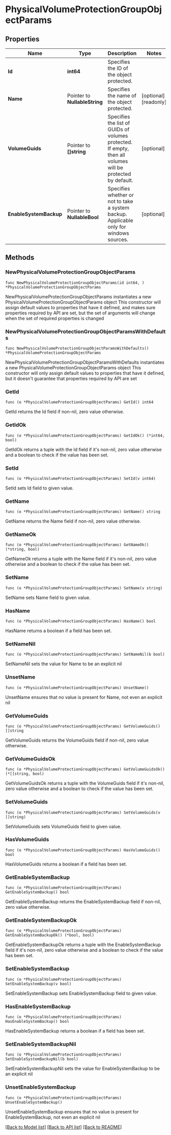 # PhysicalVolumeProtectionGroupObjectParams

## Properties

Name | Type | Description | Notes
------------ | ------------- | ------------- | -------------
**Id** | **int64** | Specifies the ID of the object protected. | 
**Name** | Pointer to **NullableString** | Specifies the name of the object protected. | [optional] [readonly] 
**VolumeGuids** | Pointer to **[]string** | Specifies the list of GUIDs of volumes protected. If empty, then all volumes will be protected by default. | [optional] 
**EnableSystemBackup** | Pointer to **NullableBool** | Specifies whether or not to take a system backup. Applicable only for windows sources. | [optional] 

## Methods

### NewPhysicalVolumeProtectionGroupObjectParams

`func NewPhysicalVolumeProtectionGroupObjectParams(id int64, ) *PhysicalVolumeProtectionGroupObjectParams`

NewPhysicalVolumeProtectionGroupObjectParams instantiates a new PhysicalVolumeProtectionGroupObjectParams object
This constructor will assign default values to properties that have it defined,
and makes sure properties required by API are set, but the set of arguments
will change when the set of required properties is changed

### NewPhysicalVolumeProtectionGroupObjectParamsWithDefaults

`func NewPhysicalVolumeProtectionGroupObjectParamsWithDefaults() *PhysicalVolumeProtectionGroupObjectParams`

NewPhysicalVolumeProtectionGroupObjectParamsWithDefaults instantiates a new PhysicalVolumeProtectionGroupObjectParams object
This constructor will only assign default values to properties that have it defined,
but it doesn't guarantee that properties required by API are set

### GetId

`func (o *PhysicalVolumeProtectionGroupObjectParams) GetId() int64`

GetId returns the Id field if non-nil, zero value otherwise.

### GetIdOk

`func (o *PhysicalVolumeProtectionGroupObjectParams) GetIdOk() (*int64, bool)`

GetIdOk returns a tuple with the Id field if it's non-nil, zero value otherwise
and a boolean to check if the value has been set.

### SetId

`func (o *PhysicalVolumeProtectionGroupObjectParams) SetId(v int64)`

SetId sets Id field to given value.


### GetName

`func (o *PhysicalVolumeProtectionGroupObjectParams) GetName() string`

GetName returns the Name field if non-nil, zero value otherwise.

### GetNameOk

`func (o *PhysicalVolumeProtectionGroupObjectParams) GetNameOk() (*string, bool)`

GetNameOk returns a tuple with the Name field if it's non-nil, zero value otherwise
and a boolean to check if the value has been set.

### SetName

`func (o *PhysicalVolumeProtectionGroupObjectParams) SetName(v string)`

SetName sets Name field to given value.

### HasName

`func (o *PhysicalVolumeProtectionGroupObjectParams) HasName() bool`

HasName returns a boolean if a field has been set.

### SetNameNil

`func (o *PhysicalVolumeProtectionGroupObjectParams) SetNameNil(b bool)`

 SetNameNil sets the value for Name to be an explicit nil

### UnsetName
`func (o *PhysicalVolumeProtectionGroupObjectParams) UnsetName()`

UnsetName ensures that no value is present for Name, not even an explicit nil
### GetVolumeGuids

`func (o *PhysicalVolumeProtectionGroupObjectParams) GetVolumeGuids() []string`

GetVolumeGuids returns the VolumeGuids field if non-nil, zero value otherwise.

### GetVolumeGuidsOk

`func (o *PhysicalVolumeProtectionGroupObjectParams) GetVolumeGuidsOk() (*[]string, bool)`

GetVolumeGuidsOk returns a tuple with the VolumeGuids field if it's non-nil, zero value otherwise
and a boolean to check if the value has been set.

### SetVolumeGuids

`func (o *PhysicalVolumeProtectionGroupObjectParams) SetVolumeGuids(v []string)`

SetVolumeGuids sets VolumeGuids field to given value.

### HasVolumeGuids

`func (o *PhysicalVolumeProtectionGroupObjectParams) HasVolumeGuids() bool`

HasVolumeGuids returns a boolean if a field has been set.

### GetEnableSystemBackup

`func (o *PhysicalVolumeProtectionGroupObjectParams) GetEnableSystemBackup() bool`

GetEnableSystemBackup returns the EnableSystemBackup field if non-nil, zero value otherwise.

### GetEnableSystemBackupOk

`func (o *PhysicalVolumeProtectionGroupObjectParams) GetEnableSystemBackupOk() (*bool, bool)`

GetEnableSystemBackupOk returns a tuple with the EnableSystemBackup field if it's non-nil, zero value otherwise
and a boolean to check if the value has been set.

### SetEnableSystemBackup

`func (o *PhysicalVolumeProtectionGroupObjectParams) SetEnableSystemBackup(v bool)`

SetEnableSystemBackup sets EnableSystemBackup field to given value.

### HasEnableSystemBackup

`func (o *PhysicalVolumeProtectionGroupObjectParams) HasEnableSystemBackup() bool`

HasEnableSystemBackup returns a boolean if a field has been set.

### SetEnableSystemBackupNil

`func (o *PhysicalVolumeProtectionGroupObjectParams) SetEnableSystemBackupNil(b bool)`

 SetEnableSystemBackupNil sets the value for EnableSystemBackup to be an explicit nil

### UnsetEnableSystemBackup
`func (o *PhysicalVolumeProtectionGroupObjectParams) UnsetEnableSystemBackup()`

UnsetEnableSystemBackup ensures that no value is present for EnableSystemBackup, not even an explicit nil

[[Back to Model list]](../README.md#documentation-for-models) [[Back to API list]](../README.md#documentation-for-api-endpoints) [[Back to README]](../README.md)


